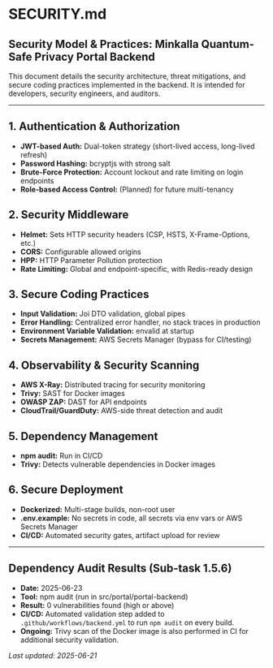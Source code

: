 # SECURITY.md

## Security Model & Practices: Minkalla Quantum-Safe Privacy Portal Backend

This document details the security architecture, threat mitigations, and secure coding practices implemented in the backend. It is intended for developers, security engineers, and auditors.

---

## 1. Authentication & Authorization
- **JWT-based Auth:** Dual-token strategy (short-lived access, long-lived refresh)
- **Password Hashing:** bcryptjs with strong salt
- **Brute-Force Protection:** Account lockout and rate limiting on login endpoints
- **Role-based Access Control:** (Planned) for future multi-tenancy

## 2. Security Middleware
- **Helmet:** Sets HTTP security headers (CSP, HSTS, X-Frame-Options, etc.)
- **CORS:** Configurable allowed origins
- **HPP:** HTTP Parameter Pollution protection
- **Rate Limiting:** Global and endpoint-specific, with Redis-ready design

## 3. Secure Coding Practices
- **Input Validation:** Joi DTO validation, global pipes
- **Error Handling:** Centralized error handler, no stack traces in production
- **Environment Variable Validation:** envalid at startup
- **Secrets Management:** AWS Secrets Manager (bypass for CI/testing)

## 4. Observability & Security Scanning
- **AWS X-Ray:** Distributed tracing for security monitoring
- **Trivy:** SAST for Docker images
- **OWASP ZAP:** DAST for API endpoints
- **CloudTrail/GuardDuty:** AWS-side threat detection and audit

## 5. Dependency Management
- **npm audit:** Run in CI/CD
- **Trivy:** Detects vulnerable dependencies in Docker images

## 6. Secure Deployment
- **Dockerized:** Multi-stage builds, non-root user
- **.env.example:** No secrets in code, all secrets via env vars or AWS Secrets Manager
- **CI/CD:** Automated security gates, artifact upload for review

---

## Dependency Audit Results (Sub-task 1.5.6)

- **Date:** 2025-06-23
- **Tool:** npm audit (run in src/portal/portal-backend)
- **Result:** 0 vulnerabilities found (high or above)
- **CI/CD:** Automated validation step added to `.github/workflows/backend.yml` to run `npm audit` on every build.
- **Ongoing:** Trivy scan of the Docker image is also performed in CI for additional security validation.

_Last updated: 2025-06-21_
